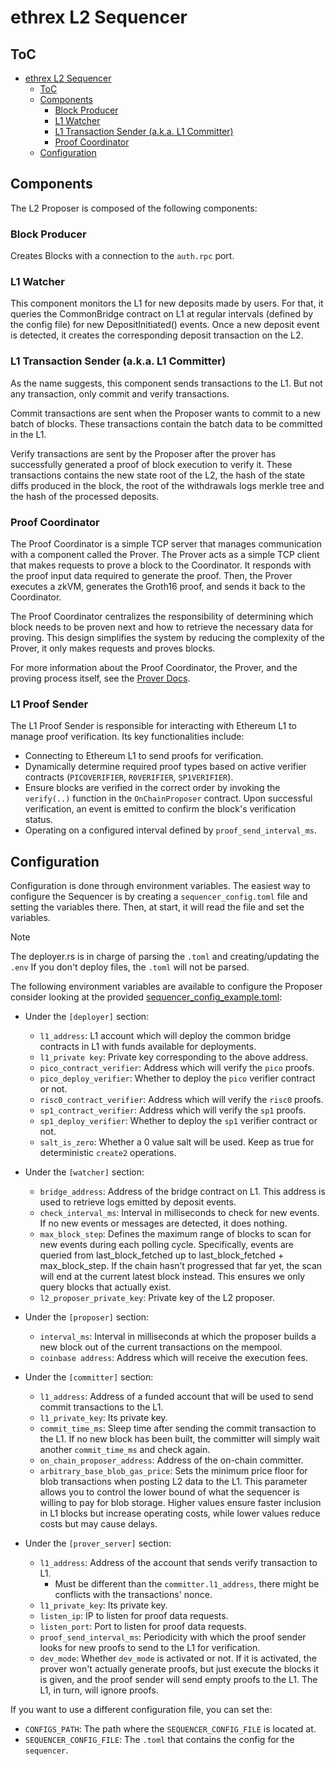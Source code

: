 # ethrex L2 Sequencer

## ToC

- [ethrex L2 Sequencer](#ethrex-l2-sequencer)
  - [ToC](#toc)
  - [Components](#components)
    - [Block Producer](#block-producer)
    - [L1 Watcher](#l1-watcher)
    - [L1 Transaction Sender (a.k.a. L1 Committer)](#l1-transaction-sender-aka-l1-committer)
    - [Proof Coordinator](#proof-coordinator)
  - [Configuration](#configuration)

## Components

The L2 Proposer is composed of the following components:

### Block Producer

Creates Blocks with a connection to the `auth.rpc` port.

### L1 Watcher

This component monitors the L1 for new deposits made by users. For that, it queries the CommonBridge contract on L1 at regular intervals (defined by the config file) for new DepositInitiated() events. Once a new deposit event is detected, it creates the corresponding deposit transaction on the L2.

### L1 Transaction Sender (a.k.a. L1 Committer)

As the name suggests, this component sends transactions to the L1. But not any transaction, only commit and verify transactions.

Commit transactions are sent when the Proposer wants to commit to a new batch of blocks. These transactions contain the batch data to be committed in the L1.

Verify transactions are sent by the Proposer after the prover has successfully generated a proof of block execution to verify it. These transactions contains the new state root of the L2, the hash of the state diffs produced in the block, the root of the withdrawals logs merkle tree and the hash of the processed deposits.

### Proof Coordinator

The Proof Coordinator is a simple TCP server that manages communication with a component called the Prover. The Prover acts as a simple TCP client that makes requests to prove a block to the Coordinator. It responds with the proof input data required to generate the proof. Then, the Prover executes a zkVM, generates the Groth16 proof, and sends it back to the Coordinator.

The Proof Coordinator centralizes the responsibility of determining which block needs to be proven next and how to retrieve the necessary data for proving. This design simplifies the system by reducing the complexity of the Prover, it only makes requests and proves blocks.

For more information about the Proof Coordinator, the Prover, and the proving process itself, see the [Prover Docs](./prover.md).

### L1 Proof Sender

The L1 Proof Sender is responsible for interacting with Ethereum L1 to manage proof verification. Its key functionalities include:

- Connecting to Ethereum L1 to send proofs for verification.
- Dynamically determine required proof types based on active verifier contracts (`PICOVERIFIER`, `R0VERIFIER`, `SP1VERIFIER`).
- Ensure blocks are verified in the correct order by invoking the `verify(..)` function in the `OnChainProposer` contract. Upon successful verification, an event is emitted to confirm the block's verification status.
- Operating on a configured interval defined by `proof_send_interval_ms`.

## Configuration

Configuration is done through environment variables. The easiest way to configure the Sequencer is by creating a `sequencer_config.toml` file and setting the variables there. Then, at start, it will read the file and set the variables.

> [!NOTE]
> The deployer.rs is in charge of parsing the `.toml` and creating/updating the `.env`
> If you don't deploy files, the `.toml` will not be parsed.

The following environment variables are available to configure the Proposer consider looking at the provided [sequencer_config_example.toml](../configs/sequencer_config_example.toml):

<!-- NOTE: Mantain the sections in the same order as present in [sequencer_config_example.toml](../configs/sequencer_config_example.toml). -->

- Under the `[deployer]` section:

  - `l1_address`: L1 account which will deploy the common bridge contracts in L1 with funds available for deployments.
  - `l1_private key`: Private key corresponding to the above address.
  - `pico_contract_verifier`: Address which will verify the `pico` proofs.
  - `pico_deploy_verifier`: Whether to deploy the `pico` verifier contract or not.
  - `risc0_contract_verifier`: Address which will verify the `risc0` proofs.
  - `sp1_contract_verifier`: Address which will verify the `sp1` proofs.
  - `sp1_deploy_verifier`: Whether to deploy the `sp1` verifier contract or not.
  - `salt_is_zero`: Whether a 0 value salt will be used. Keep as true for deterministic `create2` operations.

- Under the `[watcher]` section:

  - `bridge_address`: Address of the bridge contract on L1. This address is used to retrieve logs emitted by deposit events.
  - `check_interval_ms`: Interval in milliseconds to check for new events. If no new events or messages are detected, it does nothing.
  - `max_block_step`: Defines the maximum range of blocks to scan for new events during each polling cycle. Specifically, events are queried from last_block_fetched up to last_block_fetched + max_block_step. If the chain hasn’t progressed that far yet, the scan will end at the current latest block instead. This ensures we only query blocks that actually exist.
  - `l2_proposer_private_key`: Private key of the L2 proposer. 

- Under the `[proposer]` section:

  - `interval_ms`: Interval in milliseconds at which the proposer builds a new block out of the current transactions on the mempool.
  - `coinbase address`: Address which will receive the execution fees.

- Under the `[committer]` section:

  - `l1_address`: Address of a funded account that will be used to send commit transactions to the L1.
  - `l1_private_key`: Its private key.
  - `commit_time_ms`: Sleep time after sending the commit transaction to the L1. If no new block has been built, the committer will simply wait another `commit_time_ms` and check again.
  - `on_chain_proposer_address`: Address of the on-chain committer.
  - `arbitrary_base_blob_gas_price`: Sets the minimum price floor for blob transactions when posting L2 data to the L1. This parameter allows you to control the lower bound of what the sequencer is willing to pay for blob storage. Higher values ensure faster inclusion in L1 blocks but increase operating costs, while lower values reduce costs but may cause delays.

- Under the `[prover_server]` section:

  - `l1_address`: Address of the account that sends verify transaction to L1.
    - Must be different than the `committer.l1_address`, there might be conflicts with the transactions' nonce.
  - `l1_private_key`: Its private key.
  - `listen_ip`: IP to listen for proof data requests.
  - `listen_port`: Port to listen for proof data requests.
  - `proof_send_interval_ms`: Periodicity with which the proof sender looks for new proofs to send to the L1 for verification.
  - `dev_mode`: Whether `dev_mode` is activated or not. If it is activated, the prover won't actually generate proofs, but just execute the blocks it is given, and the proof sender will send empty proofs to the L1. The L1, in turn, will ignore proofs.

If you want to use a different configuration file, you can set the:

- `CONFIGS_PATH`: The path where the `SEQUENCER_CONFIG_FILE` is located at.
- `SEQUENCER_CONFIG_FILE`: The `.toml` that contains the config for the `sequencer`.
